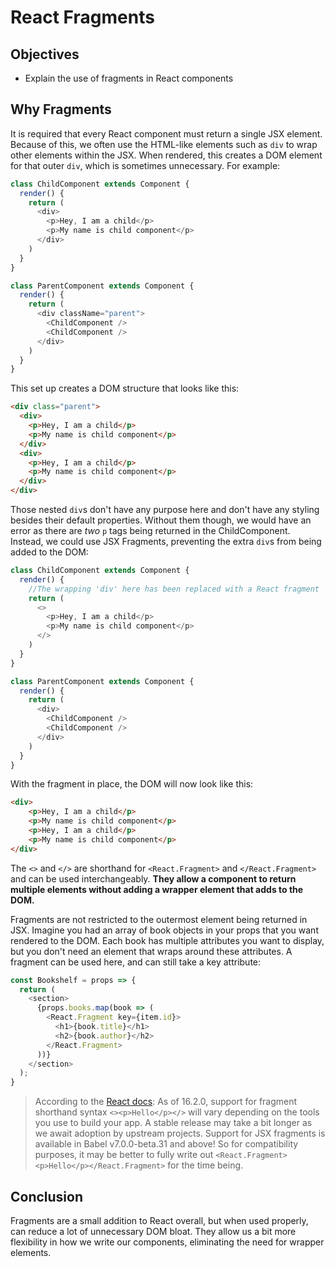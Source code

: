# React Fragments

## Objectives

- Explain the use of fragments in React components

## Why Fragments

It is required that every React component must return a single JSX element.
Because of this, we often use the HTML-like elements such as `div` to wrap other
elements within the JSX. When rendered, this creates a DOM element for that
outer `div`, which is sometimes unnecessary. For example:

```js
class ChildComponent extends Component {
  render() {
    return (
      <div>
        <p>Hey, I am a child</p>
        <p>My name is child component</p>
      </div>
    )
  }
}

class ParentComponent extends Component {
  render() {
    return (
      <div className="parent">
        <ChildComponent />
        <ChildComponent />
      </div>
    )
  }
}
```

This set up creates a DOM structure that looks like this:

```html
<div class="parent">
  <div>
    <p>Hey, I am a child</p>
    <p>My name is child component</p>
  </div>
  <div>
    <p>Hey, I am a child</p>
    <p>My name is child component</p>
  </div>
</div>
```

Those nested `div`s don't have any purpose here and don't have any styling
besides their default properties. Without them though, we would have an error as
there are _two_ `p` tags being returned in the ChildComponent. Instead, we could
use JSX Fragments, preventing the extra `div`s from being added to the DOM:

```js
class ChildComponent extends Component {
  render() {
    //The wrapping 'div' here has been replaced with a React fragment
    return (
      <>
        <p>Hey, I am a child</p>
        <p>My name is child component</p>
      </>
    )
  }
}

class ParentComponent extends Component {
  render() {
    return (
      <div>
        <ChildComponent />
        <ChildComponent />
      </div>
    )
  }
}
```

With the fragment in place, the DOM will now look like this:

```html
<div>
    <p>Hey, I am a child</p>
    <p>My name is child component</p>
    <p>Hey, I am a child</p>
    <p>My name is child component</p>
</div>
```

The `<>` and `</>` are shorthand for `<React.Fragment>` and `</React.Fragment>`
and can be used interchangeably. **They allow a component to return multiple
elements without adding a wrapper element that adds to the DOM.**

Fragments are not restricted to the outermost element being returned in JSX.
Imagine you had an array of book objects in your props that you want rendered to
the DOM. Each book has multiple attributes you want to display, but you don't
need an element that wraps around these attributes. A fragment can be used here,
and can still take a key attribute:

```js
const Bookshelf = props => {
  return (
    <section>
      {props.books.map(book => (
        <React.Fragment key={item.id}>
          <h1>{book.title}</h1>
          <h2>{book.author}</h2>
        </React.Fragment>
      ))}
    </section>
  );
}
```

> According to the [React docs](https://reactjs.org/blog/2017/11/28/react-v16.2.0-fragment-support.html#support-for-fragment-syntax): 
> As of 16.2.0, support for fragment shorthand syntax `<><p>Hello</p></>` will vary depending on the tools you use to build your app. A stable release may take a bit longer as we await adoption by upstream projects. Support for JSX fragments is available in Babel v7.0.0-beta.31 and above! So for compatibility purposes, it may be better to fully write out `<React.Fragment><p>Hello</p></React.Fragment>` for the time being.

## Conclusion

Fragments are a small addition to React overall, but when used properly, can
reduce a lot of unnecessary DOM bloat. They allow us a bit more flexibility in
how we write our components, eliminating the need for wrapper elements.
